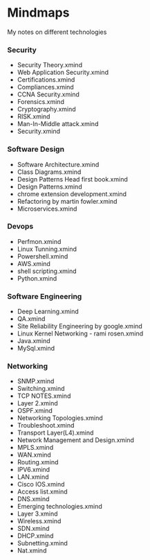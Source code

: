 # Mindmaps
My notes on different technologies
### Security
- Security Theory.xmind
- Web Application Security.xmind
- Certifications.xmind
- Compliances.xmind
- CCNA Security.xmind
- Forensics.xmind
- Cryptography.xmind
- RISK.xmind
- Man-In-Middle attack.xmind
- Security.xmind

### Software Design
- Software Architecture.xmind
- Class Diagrams.xmind
- Design Patterns Head first book.xmind
- Design Patterns.xmind
- chrome extension development.xmind
- Refactoring by martin fowler.xmind
- Microservices.xmind

### Devops
- Perfmon.xmind
- Linux Tunning.xmind
- Powershell.xmind
- AWS.xmind
- shell scripting.xmind
- Python.xmind

### Software Engineering
- Deep Learning.xmind
- QA.xmind
- Site Reliability Engineering by google.xmind
- Linux Kernel Networking - rami rosen.xmind
- Java.xmind
- MySql.xmind

### Networking
- SNMP.xmind
- Switching.xmind
- TCP NOTES.xmind
- Layer 2.xmind
- OSPF.xmind
- Networking Topologies.xmind
- Troubleshoot.xmind
- Transport Layer(L4).xmind
- Network Management and Design.xmind
- MPLS.xmind
- WAN.xmind
- Routing.xmind
- IPV6.xmind
- LAN.xmind
- Cisco IOS.xmind
- Access list.xmind
- DNS.xmind
- Emerging technologies.xmind
- Layer 3.xmind
- Wireless.xmind
- SDN.xmind
- DHCP.xmind
- Subnetting.xmind
- Nat.xmind
